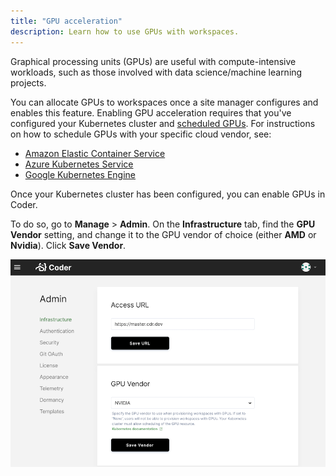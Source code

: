 ```yaml
---
title: "GPU acceleration"
description: Learn how to use GPUs with workspaces.
---
```


Graphical processing units (GPUs) are useful with compute-intensive workloads,
such as those involved with data science/machine learning projects.

You can allocate GPUs to workspaces once a site manager configures and enables
this feature. Enabling GPU acceleration requires that you've configured your
Kubernetes cluster and
[scheduled GPUs](https://kubernetes.io/docs/tasks/manage-gpus/scheduling-gpus/).
For instructions on how to schedule GPUs with your specific cloud vendor, see:

- [Amazon Elastic Container Service](https://docs.aws.amazon.com/AmazonECS/latest/developerguide/ecs-gpu.html)
- [Azure Kubernetes Service](https://docs.microsoft.com/en-us/azure/aks/gpu-cluster)
- [Google Kubernetes Engine](https://cloud.google.com/kubernetes-engine/docs/how-to/gpus)

Once your Kubernetes cluster has been configured, you can enable GPUs in Coder.

To do so, go to **Manage** > **Admin**. On the **Infrastructure** tab, find the
**GPU Vendor** setting, and change it to the GPU vendor of choice (either
**AMD** or **Nvidia**). Click **Save Vendor**.

![Enable GPU vendor](../../assets/admin/gpu.png)
